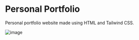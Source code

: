 # Personal Portfolio

Personal portfolio website made using HTML and Tailwind CSS.

![image](https://github.com/user-attachments/assets/3b83e80b-ebce-4da5-80f3-fe8d9de4f896)
